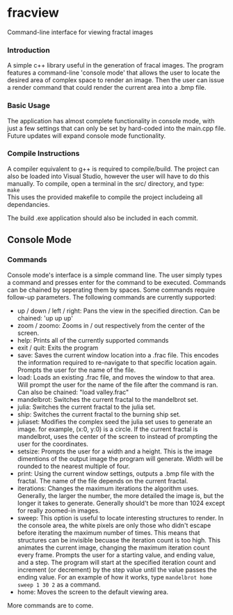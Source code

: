 # fracview
Command-line interface for viewing fractal images

### Introduction
A simple c++ library useful in the generation of fracal images. The program features a command-line 
'console mode' that allows the user to locate the desired area of complex space to render an image.
Then the user can issue a render command that could render the current area into a .bmp file.

### Basic Usage
The application has almost complete functionality in console mode, with just a few settings
that can only be set by hard-coded into the main.cpp file. Future updates will expand
console mode functionality.

### Compile Instructions
A compiler equivalent to g++ is required to compile/build. The project can also
be loaded into Visual Studio, however the user will have to do this manually.
To compile, open a terminal in the src/ directory, and type:
<br> `make` <br>
This uses the provided makefile to compile the project includeing all dependancies.

The build .exe application should also be included in each commit.

## Console Mode
### Commands
Console mode's interface is a simple command line. The user simply types a command and presses
enter for the command to be executed. Commands can be chained by seperating them by spaces.
Some commands require follow-up parameters.
The following commands are currently supported:
 - up / down / left / right:
 Pans the view in the specified direction. Can be chained: 'up up up'
 - zoom / zoomo:
 Zooms in / out respectively from the center of the screen.
 - help:
 Prints all of the currently supported commands
 - exit / quit:
 Exits the program
 - save:
 Saves the current window location into a .frac file. This encodes the information required
 to re-navigate to that specific location again. Prompts the user for the name of the file.
 - load:
 Loads an existing .frac file, and moves the window to that area. Will prompt the user for 
 the name of the file after the command is ran. Can also be chained: "load valley.frac"
 - mandelbrot:
 Switches the current fractal to the mandelbrot set.
 - julia:
 Switches the current fractal to the julia set.
 - ship:
 Switches the current fractal to the burning ship set.
 - juliaset:
 Modifies the complex seed the julia set uses to generate an image. for example, (x:0, y:0) is a circle.
 If the current fractal is mandelbrot, uses the center of the screen to instead of prompting the user for
 the coordinates.
 - setsize:
 Prompts the user for a width and a height. This is the image dimentions of the output image the program will
 generate. Width will be rounded to the nearest multiple of four.
 - print:
 Using the current window settings, outputs a .bmp file with the fractal. The name of the file depends on the 
 current fractal.
 - iterations:
 Changes the maximum iterations the algorithm uses. Generally, the larger the number, the more detailed the image
 is, but the longer it takes to generate. Generally should't be more than 1024 except for really zoomed-in images.
 - sweep:
 This option is useful to locate interesting structures to render. In the console area, the white pixels are only 
 those who didn't escape before iterating the maximum number of times. This means that structures can be invisible 
 becuase the iteration count is too high. This animates the current image, changing the maximum iteration count
 every frame. Prompts the user for a starting value, and ending value, and a step. The program will start at 
 the specified iteration count and increment (or decrement) by the step value until the value passes the ending
 value. For an example of how it works, type `mandelbrot home sweep 1 30 2` as a command.
 - home:
 Moves the screen to the default viewing area.
 
 More commands are to come.
 
 
 
